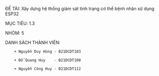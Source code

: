 ĐỀ TÀI: Xây dựng hệ thống giám sát tình trạng cơ thể bệnh nhân sử dụng ESP32 

MỤC TIÊU: 1.3 

NHÓM: 5

DANH SÁCH THÀNH VIÊN:

        + Nguyễn Duy Hùng - B21DCDT103
        
        + Đỗ Quang Huy    - B21DCDT108
        
        + Nguyễn Công Huy - B21DCDT112
